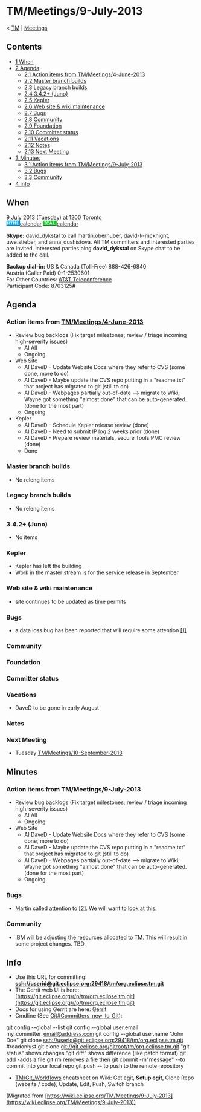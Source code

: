 

TM/Meetings/9-July-2013
=======================

< [TM](/TM "TM")‎ | [Meetings](/TM/Meetings "TM/Meetings")

Contents
--------

*   [1 When](#When)
*   [2 Agenda](#Agenda)
    *   [2.1 Action items from TM/Meetings/4-June-2013](#Action-items-from-TM.2FMeetings.2F4-June-2013)
    *   [2.2 Master branch builds](#Master-branch-builds)
    *   [2.3 Legacy branch builds](#Legacy-branch-builds)
    *   [2.4 3.4.2+ (Juno)](#3.4.2.2B-.28Juno.29)
    *   [2.5 Kepler](#Kepler)
    *   [2.6 Web site & wiki maintenance](#Web-site-.26-wiki-maintenance)
    *   [2.7 Bugs](#Bugs)
    *   [2.8 Community](#Community)
    *   [2.9 Foundation](#Foundation)
    *   [2.10 Committer status](#Committer-status)
    *   [2.11 Vacations](#Vacations)
    *   [2.12 Notes](#Notes)
    *   [2.13 Next Meeting](#Next-Meeting)
*   [3 Minutes](#Minutes)
    *   [3.1 Action items from TM/Meetings/9-July-2013](#Action-items-from-TM.2FMeetings.2F9-July-2013)
    *   [3.2 Bugs](#Bugs-2)
    *   [3.3 Community](#Community-2)
*   [4 Info](#Info)

When
----

9 July 2013 (Tuesday) at [1200 Toronto](http://www.timeanddate.com/worldclock/fixedtime.html?msg=Eclipse+TM+June+Committer+Call&iso=20130604T11&p1=159&am=20)  
![Html.gif](./images/Html.gif)[calendar](http://www.google.com/calendar/embed?src=vn70im36r00qeusu8nme50cils@group.calendar.google.com&ctz=Canada/Toronto) ![Ical.gif](./images/Ical.gif)[calendar](http://www.google.com/calendar/ical/vn70im36r00qeusu8nme50cils@group.calendar.google.com/public/basic.ics)

**Skype:** david\_dykstal to call martin.oberhuber, david-k-mcknight, uwe.stieber, and anna\_dushistova. All TM committers and interested parties are invited. Interested parties ping **david_dykstal** on Skype chat to be added to the call.

**Backup dial-in:** US & Canada (Toll-Free) 888-426-6840  
Austria (Caller Paid) 0-1-2530601  
For Other Countries: [AT&T Teleconference](https://www.teleconference.att.com/servlet/glbAccess?process=1&accessCode=8703125&accessNumber=2158616239)  
Participant Code: 8703125#

Agenda
------

### Action items from [TM/Meetings/4-June-2013](/TM/Meetings/4-June-2013 "TM/Meetings/4-June-2013")

*   Review bug backlogs (Fix target milestones; review / triage incoming high-severity issues)
    *   AI All
    *   Ongoing
*   Web Site
    *   AI DaveD - Update Website Docs where they refer to CVS (some done, more to do)
    *   AI DaveD - Maybe update the CVS repo putting in a "readme.txt" that project has migrated to git (still to do)
    *   AI DaveD - Webpages partially out-of-date --> migrate to Wiki; Wayne got something "almost done" that can be auto-generated. (done for the most part)
    *   Ongoing
*   Kepler
    *   AI DaveD - Schedule Kepler release review (done)
    *   AI DaveD - Need to submit IP log 2 weeks prior (done)
    *   AI DaveD - Prepare review materials, secure Tools PMC review (done)
    *   Done

### Master branch builds

*   No releng items

### Legacy branch builds

*   No releng items

### 3.4.2+ (Juno)

*   No items

### Kepler

*   Kepler has left the building
*   Work in the master stream is for the service release in September

### Web site & wiki maintenance

*   site continues to be updated as time permits

### Bugs

*   a data loss bug has been reported that will require some attention [\[1\]](https://bugs.eclipse.org/bugs/show_bug.cgi?id=412571)

### Community

### Foundation

### Committer status

### Vacations

*   DaveD to be gone in early August

### Notes

### Next Meeting

*   Tuesday [TM/Meetings/10-September-2013](/TM/Meetings/10-September-2013 "TM/Meetings/10-September-2013")

Minutes
-------

### Action items from **TM/Meetings/9-July-2013**

*   Review bug backlogs (Fix target milestones; review / triage incoming high-severity issues)
    *   AI All
    *   Ongoing
*   Web Site
    *   AI DaveD - Update Website Docs where they refer to CVS (some done, more to do)
    *   AI DaveD - Maybe update the CVS repo putting in a "readme.txt" that project has migrated to git (still to do)
    *   AI DaveD - Webpages partially out-of-date --> migrate to Wiki; Wayne got something "almost done" that can be auto-generated. (done for the most part)
    *   Ongoing

### Bugs

*   Martin called attention to [\[2\]](https://bugs.eclipse.org/bugs/show_bug.cgi?id=412571). We will want to look at this.

### Community

*   IBM will be adjusting the resources allocated to TM. This will result in some project changes. TBD.

Info
----

*   Use this URL for committing: **[ssh://userid@git.eclipse.org:29418/tm/org.eclipse.tm.git](ssh://userid@git.eclipse.org:29418/tm/org.eclipse.tm.git)**
*   The Gerrit web UI is here: [https://git.eclipse.org/r/p/tm/org.eclipse.tm.git](https://git.eclipse.org/r/p/tm/org.eclipse.tm.git)
*   Docs for using Gerrit are here: [Gerrit](/Gerrit "Gerrit")
*   Cmdline (See [Git#Committers\_new\_to_Git](/Git#Committers_new_to_Git "Git")):

  git config --global --list
  git config --global user.email my\_committer\_email@address.com
  git config --global user.name "John Doe"
  git clone [ssh://userid@git.eclipse.org:29418/tm/org.eclipse.tm.git](ssh://userid@git.eclipse.org:29418/tm/org.eclipse.tm.git)
  #readonly:# git clone [git://git.eclipse.org/gitroot/tm/org.eclipse.tm.git](git://git.eclipse.org/gitroot/tm/org.eclipse.tm.git)
  <make changes>
  "git status" shows changes
  "git diff" shows difference (like patch format)
  git add <filename> -adds a file
  git rm <filename> removes a file
  then git commit -m"message" --to commit into your local repo
  git push -- to push to the remote repository

*   [TM/Git_Workflows](/TM/Git_Workflows "TM/Git Workflows") cheatsheet on Wiki: Get egit, **Setup egit**, Clone Repo (website / code), Update, Edit, Push, Switch branch


(Migrated from [https://wiki.eclipse.org/TM/Meetings/9-July-2013](https://wiki.eclipse.org/TM/Meetings/9-July-2013))
